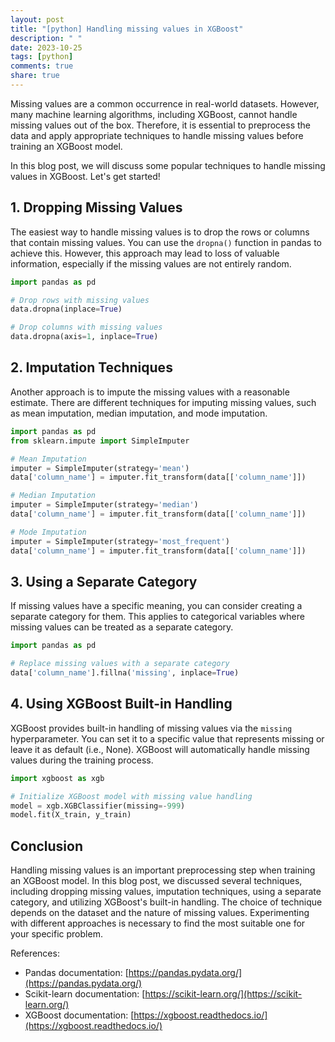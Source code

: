 ```yaml
---
layout: post
title: "[python] Handling missing values in XGBoost"
description: " "
date: 2023-10-25
tags: [python]
comments: true
share: true
---
```


Missing values are a common occurrence in real-world datasets. However, many machine learning algorithms, including XGBoost, cannot handle missing values out of the box. Therefore, it is essential to preprocess the data and apply appropriate techniques to handle missing values before training an XGBoost model.

In this blog post, we will discuss some popular techniques to handle missing values in XGBoost. Let's get started!

## 1. Dropping Missing Values

The easiest way to handle missing values is to drop the rows or columns that contain missing values. You can use the `dropna()` function in pandas to achieve this. However, this approach may lead to loss of valuable information, especially if the missing values are not entirely random.

```python
import pandas as pd

# Drop rows with missing values
data.dropna(inplace=True)

# Drop columns with missing values
data.dropna(axis=1, inplace=True)
```

## 2. Imputation Techniques

Another approach is to impute the missing values with a reasonable estimate. There are different techniques for imputing missing values, such as mean imputation, median imputation, and mode imputation.

```python
import pandas as pd
from sklearn.impute import SimpleImputer

# Mean Imputation
imputer = SimpleImputer(strategy='mean')
data['column_name'] = imputer.fit_transform(data[['column_name']])

# Median Imputation
imputer = SimpleImputer(strategy='median')
data['column_name'] = imputer.fit_transform(data[['column_name']])

# Mode Imputation
imputer = SimpleImputer(strategy='most_frequent')
data['column_name'] = imputer.fit_transform(data[['column_name']])
```

## 3. Using a Separate Category

If missing values have a specific meaning, you can consider creating a separate category for them. This applies to categorical variables where missing values can be treated as a separate category.

```python
import pandas as pd

# Replace missing values with a separate category
data['column_name'].fillna('missing', inplace=True)
```

## 4. Using XGBoost Built-in Handling

XGBoost provides built-in handling of missing values via the `missing` hyperparameter. You can set it to a specific value that represents missing or leave it as default (i.e., None). XGBoost will automatically handle missing values during the training process.

```python
import xgboost as xgb

# Initialize XGBoost model with missing value handling
model = xgb.XGBClassifier(missing=-999)
model.fit(X_train, y_train)
```

## Conclusion

Handling missing values is an important preprocessing step when training an XGBoost model. In this blog post, we discussed several techniques, including dropping missing values, imputation techniques, using a separate category, and utilizing XGBoost's built-in handling. The choice of technique depends on the dataset and the nature of missing values. Experimenting with different approaches is necessary to find the most suitable one for your specific problem.

References:
- Pandas documentation: [https://pandas.pydata.org/](https://pandas.pydata.org/)
- Scikit-learn documentation: [https://scikit-learn.org/](https://scikit-learn.org/)
- XGBoost documentation: [https://xgboost.readthedocs.io/](https://xgboost.readthedocs.io/)